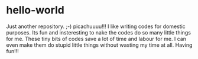 # hello-world
Just another repository. ;-)
picachuuuu!!! I like writing codes for domestic purposes. Its fun and insteresting to nake the codes do so many little things for me. These tiny bits of codes save a lot of time and labour for me. I can even make them do stupid little things without wasting my time at all. Having fun!!!
